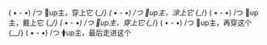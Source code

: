 ( • - •)
/つ 👙up主，穿上它
{\__/}
( • - •)
/つ 💄up主，涂上它
{\__/}
( • - •)
/つ 🎀up主，戴上它
{\__/}
( • - •)
/つ 👠up主，穿上它
{\__/}
( • - •)
/つ 👗up主，再穿这个
{\__/}
( • - •)
/つ 🚺up主，最后走进这个
